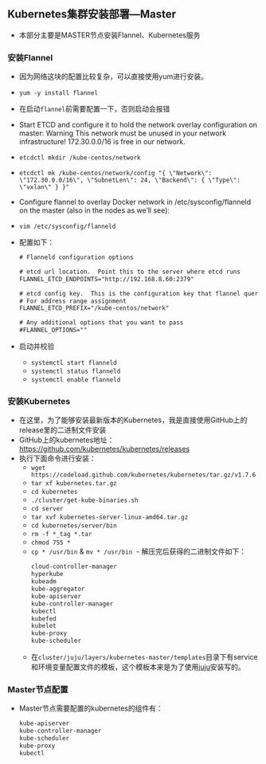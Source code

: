 ## Kubernetes集群安装部署—Master

- 本部分主要是MASTER节点安装Flannel、Kubernetes服务

### 安装Flannel
- 因为网络这块的配置比较复杂，可以直接使用yum进行安装。
- `yum -y install flannel`

- 在启动`flannel`前需要配置一下，否则启动会报错
- Start ETCD and configure it to hold the network overlay configuration on master: Warning This network must be unused in your network infrastructure! 172.30.0.0/16 is free in our network.
- `etcdctl mkdir /kube-centos/network`
- `etcdctl mk /kube-centos/network/config "{ \"Network\": \"172.30.0.0/16\", \"SubnetLen\": 24, \"Backend\": { \"Type\": \"vxlan\" } }"`

- Configure flannel to overlay Docker network in /etc/sysconfig/flanneld on the master (also in the nodes as we’ll see):
- `vim /etc/sysconfig/flanneld`
- 配置如下：
  ``` xml
  # Flanneld configuration options  
  
  # etcd url location.  Point this to the server where etcd runs
  FLANNEL_ETCD_ENDPOINTS="http://192.168.8.60:2379"
  
  # etcd config key.  This is the configuration key that flannel queries
  # For address range assignment
  FLANNEL_ETCD_PREFIX="/kube-centos/network"
  
  # Any additional options that you want to pass
  #FLANNEL_OPTIONS=""
  ```
- 启动并校验
  - `systemctl start flanneld`
  - `systemctl status flanneld`
  - `systemctl enable flanneld`

### 安装Kubernetes
- 在这里，为了能够安装最新版本的Kubernetes，我是直接使用GitHub上的release里的二进制文件安装
- GitHub上的kubernetes地址：<https://github.com/kubernetes/kubernetes/releases>
- 执行下面命令进行安装：
  - `wget https://codeload.github.com/kubernetes/kubernetes/tar.gz/v1.7.6`
  - `tar xf kubernetes.tar.gz`
  - `cd kubernetes`
  - `./cluster/get-kube-binaries.sh`
  - `cd server`
  - `tar xvf kubernetes-server-linux-amd64.tar.gz`
  - `cd kubernetes/server/bin`
  - `rm -f *_tag *.tar`
  - `chmod 755 *`
  - `cp * /usr/bin` & `mv * /usr/bin`
  - 解压完后获得的二进制文件如下：
    ``` xml
    cloud-controller-manager
    hyperkube
    kubeadm
    kube-aggregator
    kube-apiserver
    kube-controller-manager
    kubectl
    kubefed
    kubelet
    kube-proxy
    kube-scheduler
    ```
  - 在`cluster/juju/layers/kubernetes-master/templates`目录下有service和环境变量配置文件的模板，这个模板本来是为了使用[juju](https://jujucharms.com/)安装写的。

### Master节点配置
- Master节点需要配置的kubernetes的组件有：
  ``` xml
  kube-apiserver
  kube-controller-manager
  kube-scheduler
  kube-proxy
  kubectl
  ```
  
